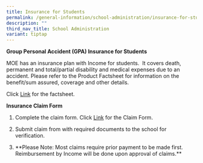 ```yaml
---
title: Insurance for Students
permalink: /general-information/school-administration/insurance-for-students/
description: ""
third_nav_title: School Administration
variant: tiptap
---
```

**Group Personal Accident (GPA) Insurance for Students**

  

MOE has an insurance plan with Income for students.  It covers death, permanent and total/partial disability and medical expenses due to an accident. Please refer to the Product Factsheet for information on the benefit/sum assured, coverage and other details.   

Click [Link](/files/MOE%20Insurance/Product%20Fact%20Sheet%20Year%202022%20Sep%202022.pdf) for the factsheet.

  

  

**Insurance Claim Form**

1. Complete the claim form. Click [Link](/files/MOE%20Insurance/GPA%20Product%20Fact%20Sheet%202022.pdf) for the Claim Form.

2. Submit claim from with required documents to the school for verification.

3. \*\*Please Note: Most claims require prior payment to be made first. Reimbursement by Income will be done upon approval of claims.\*\*